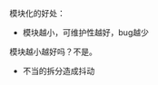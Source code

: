模块化的好处：

- 模块越小，可维护性越好，bug越少


模块越小越好吗？不是。

- 不当的拆分造成抖动

<!-- TODO：高内聚 低耦合 => 抖动少 -->

<!-- 耦合点不会抖动（等价于低耦合） -->

<!-- 有待探索 -->